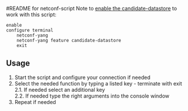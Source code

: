 #README for netconf-script
Note to [enable the candidate-datastore](https://www.cisco.com/c/en/us/td/docs/ios-xml/ios/prog/configuration/169/b_169_programmability_cg/configuring_yang_datamodel.html) to work with this script:
```
enable
configure terminal
    netconf-yang
    netconf-yang feature candidate-datastore
    exit
```

## Usage
1. Start the script and configure your connection if needed
2. Select the needed function by typing a listed key - terminate with exit  
2.1. If needed select an additional key   
2.2. If needed type the right arguments into the console window  
3. Repeat if needed